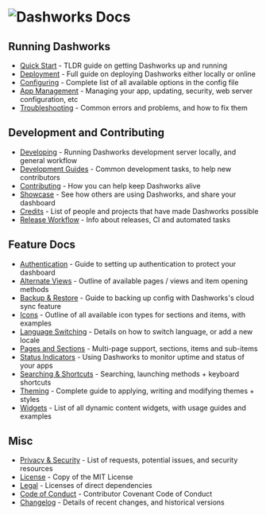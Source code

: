 # ![Dashworks Docs](https://i.ibb.co/4mdNf7M/heading-docs.png)

## Running Dashworks

- [Quick Start](/docs/quick-start.md) - TLDR guide on getting Dashworks up and running
- [Deployment](/docs/deployment.md) - Full guide on deploying Dashworks either locally or online
- [Configuring](/docs/configuring.md) - Complete list of all available options in the config file
- [App Management](/docs/management.md) - Managing your app, updating, security, web server configuration, etc
- [Troubleshooting](/docs/troubleshooting.md) - Common errors and problems, and how to fix them

## Development and Contributing

- [Developing](/docs/developing.md) - Running Dashworks development server locally, and general workflow
- [Development Guides](/docs/development-guides.md) - Common development tasks, to help new contributors
- [Contributing](/docs/contributing.md) - How you can help keep Dashworks alive
- [Showcase](/docs/showcase.md) - See how others are using Dashworks, and share your dashboard
- [Credits](/docs/credits.md) - List of people and projects that have made Dashworks possible
- [Release Workflow](/docs/release-workflow.md) - Info about releases, CI and automated tasks

## Feature Docs

- [Authentication](/docs/authentication.md) - Guide to setting up authentication to protect your dashboard
- [Alternate Views](/docs/alternate-views.md) - Outline of available pages / views and item opening methods
- [Backup & Restore](/docs/backup-restore.md) - Guide to backing up config with Dashworks's cloud sync feature
- [Icons](/docs/icons.md) - Outline of all available icon types for sections and items, with examples
- [Language Switching](/docs/multi-language-support.md) - Details on how to switch language, or add a new locale
- [Pages and Sections](/docs/pages-and-sections.md) - Multi-page support, sections, items and sub-items
- [Status Indicators](/docs/status-indicators.md) - Using Dashworks to monitor uptime and status of your apps
- [Searching  & Shortcuts](/docs/searching.md) - Searching, launching methods + keyboard shortcuts
- [Theming](/docs/theming.md) - Complete guide to applying, writing and modifying themes + styles
- [Widgets](/docs/widgets.md) - List of all dynamic content widgets, with usage guides and examples

## Misc

- [Privacy & Security](/docs/privacy.md) - List of requests, potential issues, and security resources
- [License](/LICENSE) - Copy of the MIT License
- [Legal](/.github/LEGAL.md) - Licenses of direct dependencies
- [Code of Conduct](/.github/CODE_OF_CONDUCT.md) - Contributor Covenant Code of Conduct
- [Changelog](/.github/CHANGELOG.md) - Details of recent changes, and historical versions
